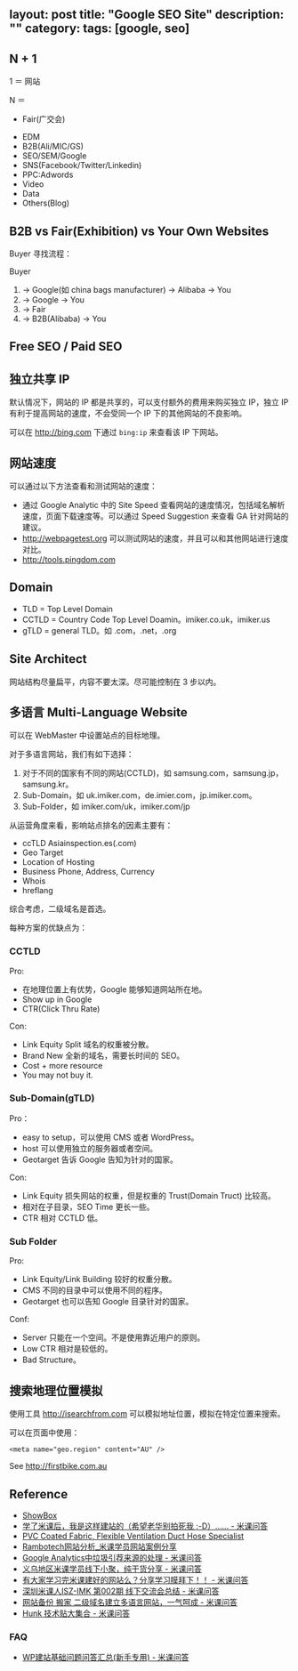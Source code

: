layout: post
title: "Google SEO Site"
description: ""
category:
tags: [google, seo]
---

## N + 1

1 ＝ 网站

N ＝ 

- Fair(广交会)
+ EDM 
+ B2B(Ali/MIC/GS) 
+ SEO/SEM/Google
+ SNS(Facebook/Twitter/Linkedin)
+ PPC:Adwords
+ Video
+ Data
+ Others(Blog)

## B2B vs Fair(Exhibition) vs Your Own Websites

Buyer 寻找流程：

Buyer 

1. -> Google(如 china bags manufacturer) -> Alibaba -> You
2. -> Google -> You
3. -> Fair
4. -> B2B(Alibaba) -> You

## Free SEO / Paid SEO

## 独立共享 IP

默认情况下，网站的 IP 都是共享的，可以支付额外的费用来购买独立 IP，独立 IP 有利于提高网站的速度，不会受同一个 IP 下的其他网站的不良影响。

可以在 <http://bing.com> 下通过 `bing:ip` 来查看该 IP 下网站。

## 网站速度

可以通过以下方法查看和测试网站的速度：

- 通过 Google Analytic 中的 Site Speed 查看网站的速度情况，包括域名解析速度，页面下载速度等。可以通过 Speed Suggestion 来查看 GA 针对网站的建议。
- <http://webpagetest.org> 可以测试网站的速度，并且可以和其他网站进行速度对比。
- <http://tools.pingdom.com>

## Domain

- TLD = Top Level Domain
- CCTLD = Country Code Top Level Doamin。imiker.co.uk，imiker.us
- gTLD = general TLD。如 .com，.net，.org

## Site Architect

网站结构尽量扁平，内容不要太深。尽可能控制在 3 步以内。

## 多语言 Multi-Language Website

可以在 WebMaster 中设置站点的目标地理。

对于多语言网站，我们有如下选择：

1. 对于不同的国家有不同的网站(CCTLD)，如 samsung.com，samsung.jp，samsung.kr。
2. Sub-Domain，如 uk.imiker.com，de.imier.com，jp.imiker.com。
3. Sub-Folder，如 imiker.com/uk，imiker.com/jp

从运营角度来看，影响站点排名的因素主要有：

- ccTLD Asiainspection.es(.com)
- Geo Target
- Location of Hosting
- Business Phone, Address, Currency
- Whois
- hreflang

综合考虑，二级域名是首选。

每种方案的优缺点为：

### CCTLD 

Pro:

- 在地理位置上有优势，Google 能够知道网站所在地。
- Show up in Google
- CTR(Click Thru Rate)

Con:

- Link Equity Split 域名的权重被分散。
- Brand New 全新的域名，需要长时间的 SEO。
- Cost + more resource
- You may not buy it.

### Sub-Domain(gTLD)

Pro：

- easy to setup，可以使用 CMS 或者 WordPress。
- host 可以使用独立的服务器或者空间。
- Geotarget 告诉 Google 告知为针对的国家。

Con:

- Link Equity 损失网站的权重，但是权重的 Trust(Domain Truct) 比较高。
- 相对在子目录，SEO Time 更长一些。
- CTR 相对 CCTLD 低。

### Sub Folder

Pro:

- Link Equity/Link Building 较好的权重分散。
- CMS 不同的目录中可以使用不同的程序。
- Geotarget 也可以告知 Google 目录针对的国家。

Conf:

- Server 只能在一个空间。不是使用靠近用户的原则。
- Low CTR 相对是较低的。
- Bad Structure。

## 搜索地理位置模拟

使用工具 <http://isearchfrom.com> 可以模拟地址位置，模拟在特定位置来搜索。

可以在页面中使用：

    <meta name="geo.region" content="AU" />

See <http://firstbike.com.au>

## Reference

- [ShowBox](http://show.test.wp300.com/)
- [学了米课后，我是这样建站的（希望老华别拍死我 :-D）...... - 米课问答](http://ask.imiker.com/question/6277)
- [PVC Coated Fabric, Flexible Ventilation Duct Hose Specialist](http://www.js-sulong.com/)
- [Rambotech网站分析_米课学员网站案例分享](http://www.imiker.com/anli/rambotech.html)
- [Google Analytics中垃圾引荐来源的处理 - 米课问答](http://ask.imiker.com/question/5444)
- [义乌地区米课学员线下小聚，纯干货分享 - 米课问答](http://ask.imiker.com/question/4262)
- [有大家学习完米课建好的网站么？分享学习膜拜下！！ - 米课问答](http://ask.imiker.com/question/1465)
- [深圳米课人ISZ-IMK 第002期 线下交流会总结 - 米课问答](http://ask.imiker.com/question/2858)
- [网站备份 搬家 二级域名建立多语言网站，一气呵成 - 米课问答](http://ask.imiker.com/question/6955)
- [Hunk 技术贴大集合 - 米课问答](http://ask.imiker.com/question/4960)

### FAQ

- [WP建站基础问题问答汇总(新手专用) - 米课问答](http://ask.imiker.com/question/4831)